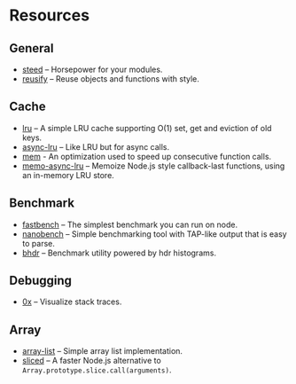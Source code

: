 # Resources

## General

* [steed](https://github.com/mcollina/steed) – Horsepower for your modules.
* [reusify](https://github.com/mcollina/reusify) – Reuse objects and functions with style.

## Cache

* [lru](https://github.com/chriso/lru) – A simple LRU cache supporting O(1) set, get and eviction of old keys.
* [async-lru](https://github.com/feross/async-lru) – Like LRU but for async calls.
* [mem](https://github.com/sindresorhus/mem) - An optimization used to speed up consecutive function calls.
* [memo-async-lru](https://github.com/feross/memo-async-lru) – Memoize Node.js style callback-last functions, using an in-memory LRU store.

## Benchmark

* [fastbench](https://www.npmjs.com/package/fastbench) – The simplest benchmark you can run on node.
* [nanobench](https://github.com/mafintosh/nanobench) – Simple benchmarking tool with TAP-like output that is easy to parse.
* [bhdr](https://github.com/mcollina/bhdr) – Benchmark utility powered by hdr histograms.

## Debugging

* [0x](https://www.npmjs.com/package/0x) – Visualize stack traces.

## Array

* [array-list](https://github.com/Kikobeats/array-list#array-list) – Simple array list implementation.
* [sliced](https://www.npmjs.com/package/sliced) – A faster Node.js alternative to `Array.prototype.slice.call(arguments)`.
